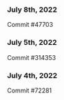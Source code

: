 ### July 8th, 2022

Commit #47703

### July 5th, 2022

Commit #314353


### July 4th, 2022

Commit #72281
